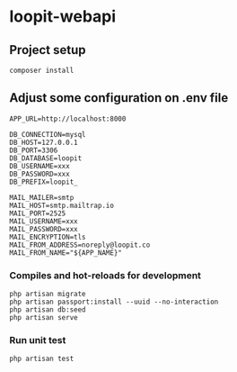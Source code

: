 # loopit-webapi

## Project setup
```
composer install
```

## Adjust some configuration on .env file
```
APP_URL=http://localhost:8000

DB_CONNECTION=mysql
DB_HOST=127.0.0.1
DB_PORT=3306
DB_DATABASE=loopit
DB_USERNAME=xxx
DB_PASSWORD=xxx
DB_PREFIX=loopit_

MAIL_MAILER=smtp
MAIL_HOST=smtp.mailtrap.io
MAIL_PORT=2525
MAIL_USERNAME=xxx
MAIL_PASSWORD=xxx
MAIL_ENCRYPTION=tls
MAIL_FROM_ADDRESS=noreply@loopit.co
MAIL_FROM_NAME="${APP_NAME}"
```

### Compiles and hot-reloads for development
```
php artisan migrate
php artisan passport:install --uuid --no-interaction
php artisan db:seed
php artisan serve
```

### Run unit test
```
php artisan test
```
